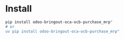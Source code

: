# Install

```bash
pip install odoo-bringout-oca-ocb-purchase_mrp"
# or
uv pip install odoo-bringout-oca-ocb-purchase_mrp"
```
